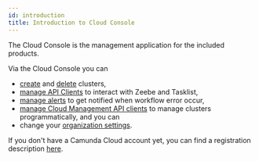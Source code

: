 ```yaml
---
id: introduction
title: Introduction to Cloud Console
---
```


The Cloud Console is the management application for the included products. 

Via the Cloud Console you can

- [create](./manage-clusters/create-cluster.md) and [delete](./manage-clusters/delete-cluster.md) clusters,
- [manage API Clients](./manage-clusters/manage-api-clients.md) to interact with Zeebe and Tasklist,
- [manage alerts](./manage-clusters/manage-alerts.md) to get notified when workflow error occur,
- [manage Cloud Management API clients](./manage-organization/manage-cloud-management-api-clients.md) to manage clusters programmatically, and you can
- change your [organization settings](./manage-organization/organization-settings.md).

If you don't have a Camunda Cloud account yet, you can find a registration description [here](../../guides/getting-started/create-camunda-cloud-account.md).
